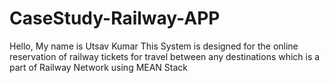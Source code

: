 # CaseStudy-Railway-APP
Hello, My name is Utsav Kumar
This System is designed for the online reservation of railway tickets for travel between any destinations which is a part of Railway Network using MEAN Stack
